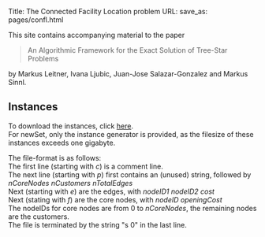 Title: The Connected Facility Location problem
URL:
save_as: pages/confl.html

This site contains accompanying material to the paper

> An Algorithmic Framework for the Exact Solution of Tree-Star Problems

by Markus Leitner, Ivana Ljubic, Juan-Jose Salazar-Gonzalez and Markus Sinnl.

## Instances

To download the instances, click [here][1].  
For newSet, only the instance generator is provided, as the filesize of these instances exceeds one gigabyte.  

The file-format is as follows:  
The first line (starting with *c*) is a comment line.  
The next line (starting with *p*) first contains an (unused) string, followed by *nCoreNodes* *nCustomers* *nTotalEdges*  
Next (starting with *e*) are the edges, with *nodeID1* *nodeID2* *cost*  
Next (stating with *f*) are the core nodes, with *nodeID* *openingCost*  
The nodeIDs for core nodes are from 0 to *nCoreNodes*, the remaining nodes are the customers.  
The file is terminated by the string "s 0" in the last line.  

[1]: https://drive.google.com/drive/folders/0B1mYs4TT6IFMbkRiaFIyTENHYUE?resourcekey=0-byq71ByR3OKMWb_Cfyyu6A
